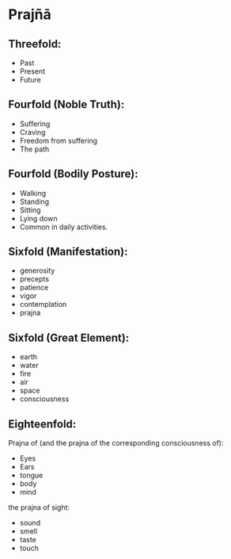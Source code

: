 # Prajñā

## Threefold:

* Past
* Present
* Future

## Fourfold (Noble Truth):

* Suffering
* Craving
* Freedom from suffering
* The path

## Fourfold (Bodily Posture): 

* Walking
* Standing
* Sitting
* Lying down
* Common in daily activities.

## Sixfold (Manifestation):

* generosity
* precepts
* patience
* vigor
* contemplation
* prajna

## Sixfold (Great Element):
* earth
* water
* fire
* air
* space
* consciousness

## Eighteenfold:

Prajna of (and the prajna of the corresponding consciousness of):

* Eyes
* Ears 
* tongue
* body
* mind

the prajna of sight:

* sound
* smell
* taste
* touch

